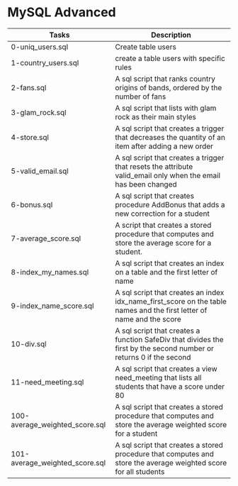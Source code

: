 # MySQL Advanced

| Tasks | Description |
| ----- | ----------- |
| 0-uniq_users.sql | Create table users |
| 1-country_users.sql | create a table users with specific rules |
| 2-fans.sql | A sql script that ranks country origins of bands, ordered by the number of fans |
| 3-glam_rock.sql | A sql script that lists with glam rock as their main styles |
| 4-store.sql | A sql script that creates a trigger that decreases the quantity of an item after adding a new order |
| 5-valid_email.sql | A sql script that creates a trigger that resets the attribute valid_email only when the email has been changed |
| 6-bonus.sql | A sql script that creates procedure AddBonus that adds a new correction for a student |
| 7-average_score.sql | A script that creates a stored procedure that computes and store the average score for a student. |
| 8-index_my_names.sql | A sql script that creates an index on a table and the first letter of name |
| 9-index_name_score.sql | A sql script that creates an index idx_name_first_score on the table names and the first letter of name and the score |
| 10-div.sql | A sql script that creates a function SafeDiv that divides the first by the second number or returns 0 if the second |
| 11-need_meeting.sql | A sql script that creates a view need_meeting that lists all students that have a score under 80 |
| 100-average_weighted_score.sql | A sql script that creates a stored procedure that computes and store the average weighted score for a student |
| 101-average_weighted_score.sql | A sql script that creates a stored procedure that computes and store the average weighted score for all students |
